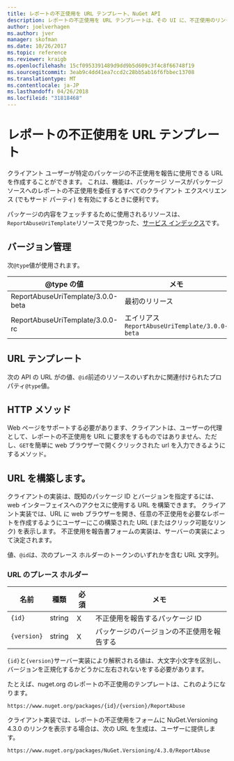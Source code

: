 ```yaml
---
title: レポートの不正使用を URL テンプレート、NuGet API
description: レポートの不正使用を URL テンプレートは、その UI に、不正使用のリンクを表示するクライアントを使用できます。
author: joelverhagen
ms.author: jver
manager: skofman
ms.date: 10/26/2017
ms.topic: reference
ms.reviewer: kraigb
ms.openlocfilehash: 15cf0953391489d9dd9b5d609c3f4c8f66748f19
ms.sourcegitcommit: 3eab9c4dd41ea7ccd2c28bb5ab16f6fbbec13708
ms.translationtype: MT
ms.contentlocale: ja-JP
ms.lasthandoff: 04/26/2018
ms.locfileid: "31818468"
---
```

# <a name="report-abuse-url-template"></a>レポートの不正使用を URL テンプレート

クライアント ユーザーが特定のパッケージの不正使用を報告に使用できる URL を作成することができます。 これは、機能は、パッケージ ソースがパッケージ ソースへのレポートの不正使用を委任するすべてのクライアント エクスペリエンス (でもサード パーティ) を有効にするときに便利です。

パッケージの内容をフェッチするために使用されるリソースは、`ReportAbuseUriTemplate`リソースで見つかった、[サービス インデックス](service-index.md)です。

## <a name="versioning"></a>バージョン管理

次`@type`値が使用されます。

@type の値                       | メモ
--------------------------------- | -----
ReportAbuseUriTemplate/3.0.0-beta | 最初のリリース
ReportAbuseUriTemplate/3.0.0-rc   | エイリアス `ReportAbuseUriTemplate/3.0.0-beta`

## <a name="url-template"></a>URL テンプレート

次の API の URL がの値、`@id`前述のリソースのいずれかに関連付けられたプロパティ`@type`値。

## <a name="http-methods"></a>HTTP メソッド

Web ページをサポートする必要があります、クライアントは、ユーザーの代理として、レポートの不正使用を URL に要求をするものではありません、ただし、`GET`を簡単に web ブラウザーで開くクリックされた url を入力できるようにするメソッド。

## <a name="construct-the-url"></a>URL を構築します。

クライアントの実装は、既知のパッケージ ID とバージョンを指定するには、web インターフェイスへのアクセスに使用する URL を構築できます。 クライアント実装では、URL に web ブラウザーを開き、任意の不正使用を必要なレポートを作成するようにユーザーにこの構築された URL (またはクリック可能なリンク) を表示します。 不正使用を報告書フォームの実装は、サーバーの実装によって決定されます。

値、`@id`は、次のプレース ホルダーのトークンのいずれかを含む URL 文字列。

### <a name="url-placeholders"></a>URL のプレース ホルダー

名前        | 種類    | 必須 | メモ
----------- | ------- | -------- | -----
`{id}`      | string  | Ｘ       | 不正使用を報告するパッケージ ID
`{version}` | string  | Ｘ       | パッケージのバージョンの不正使用を報告する

`{id}`と`{version}`サーバー実装により解釈される値は、大文字小文字を区別し、バージョンを正規化するかどうかに左右されないをする必要があります。

たとえば、nuget.org のレポートの不正使用のテンプレートは、これのようになります。

    https://www.nuget.org/packages/{id}/{version}/ReportAbuse

クライアント実装では、レポートの不正使用をフォームに NuGet.Versioning 4.3.0 のリンクを表示する場合は、次の URL を生成は、ユーザーに提供します。

    https://www.nuget.org/packages/NuGet.Versioning/4.3.0/ReportAbuse
